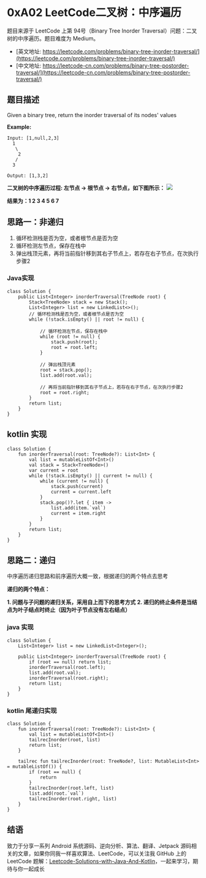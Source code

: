 # 0xA02 LeetCode二叉树：中序遍历

题目来源于 LeetCode 上第 94号（Binary Tree Inorder Traversal）问题：二叉树的中序遍历。题目难度为 Medium。

* [英文地址: https://leetcode.com/problems/binary-tree-inorder-traversal/](https://leetcode.com/problems/binary-tree-inorder-traversal/)
* [中文地址: https://leetcode-cn.com/problems/binary-tree-postorder-traversal/](https://leetcode-cn.com/problems/binary-tree-postorder-traversal/)

## 题目描述
 
Given a binary tree, return the inorder traversal of its nodes' values
 
**Example:**
  
 ```
 Input: [1,null,2,3]
   1
    \
     2
    /
   3

Output: [1,3,2]
 ```

 **二叉树的中序遍历过程: 左节点 -> 根节点 -> 右节点，如下图所示：**
 ![](http://cdn.51git.cn/2020-04-18-二叉树.png)

**结果为：1 2 3 4 5 6 7**

## 思路一：非递归
 
1. 循环检测栈是否为空，或者根节点是否为空
2. 循环检测左节点，保存在栈中
3. 弹出栈顶元素，再将当前指针移到其右子节点上，若存在右子节点，在次执行步骤2

### Java实现

```
class Solution {
    public List<Integer> inorderTraversal(TreeNode root) {
        Stack<TreeNode> stack = new Stack();
        List<Integer> list = new LinkedList<>();
        // 循环检测栈是否为空，或者根节点是否为空
        while (!stack.isEmpty() || root != null) {

            // 循环检测左节点，保存在栈中
            while (root != null) {
                stack.push(root);
                root = root.left;
            }

            // 弹出栈顶元素
            root = stack.pop();
            list.add(root.val);

            // 再将当前指针移到其右子节点上，若存在右子节点，在次执行步骤2
            root = root.right;
        }
        return list;
    }
}
```

## kotlin 实现

```
class Solution {
    fun inorderTraversal(root: TreeNode?): List<Int> {
        val list = mutableListOf<Int>()
        val stack = Stack<TreeNode>()
        var current = root
        while (!stack.isEmpty() || current != null) {
            while (current != null) {
                stack.push(current)
                current = current.left
            }
            stack.pop()?.let { item ->
                list.add(item.`val`)
                current = item.right
            }
        }
        return list;
    }
}
```

## 思路二：递归

中序遍历递归思路和前序遍历大概一致，根据递归的两个特点去思考

**递归的两个特点：**

**1. 问题与子问题的递归关系，采用自上而下的思考方式**
**2. 递归的终止条件是当结点为叶子结点时终止（因为叶子节点没有左右结点）**

### java 实现

```
class Solution {
    List<Integer> list = new LinkedList<Integer>();

    public List<Integer> inorderTraversal(TreeNode root) {
        if (root == null) return list;
        inorderTraversal(root.left);
        list.add(root.val);
        inorderTraversal(root.right);
        return list;
    }
}
```

### kotlin 尾递归实现

```
class Solution {
    fun inorderTraversal(root: TreeNode?): List<Int> {
        val list = mutableListOf<Int>()
        tailrecInorder(root, list)
        return list;
    }

    tailrec fun tailrecInorder(root: TreeNode?, list: MutableList<Int> = mutableListOf()) {
        if (root == null) {
            return
        }
        tailrecInorder(root.left, list)
        list.add(root.`val`)
        tailrecInorder(root.right, list)
    }
}
```

## 结语

致力于分享一系列 Android 系统源码、逆向分析、算法、翻译、Jetpack  源码相关的文章，如果你同我一样喜欢算法、LeetCode，可以关注我 GitHub 上的 LeetCode 题解：[Leetcode-Solutions-with-Java-And-Kotlin](https://github.com/hi-dhl/Leetcode-Solutions-with-Java-And-Kotlin)，一起来学习，期待与你一起成长

